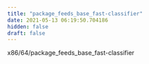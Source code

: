 ```yaml
---
title: "package_feeds_base_fast-classifier"
date: 2021-05-13 06:19:50.704186
hidden: false
draft: false
---
```


x86/64/package_feeds_base_fast-classifier


